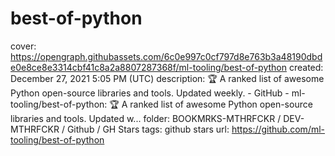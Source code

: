 # best-of-python

cover: https://opengraph.githubassets.com/6c0e997c0cf797d8e763b3a48190dbde0e8ce8e3314cbf41c8a2a8807287368f/ml-tooling/best-of-python
created: December 27, 2021 5:05 PM (UTC)
description: 🏆 A ranked list of awesome Python open-source libraries and tools. Updated weekly. - GitHub - ml-tooling/best-of-python: 🏆 A ranked list of awesome Python open-source libraries and tools. Updated w...
folder: BOOKMRKS-MTHRFCKR / DEV-MTHRFCKR / Github / GH Stars
tags: github stars
url: https://github.com/ml-tooling/best-of-python